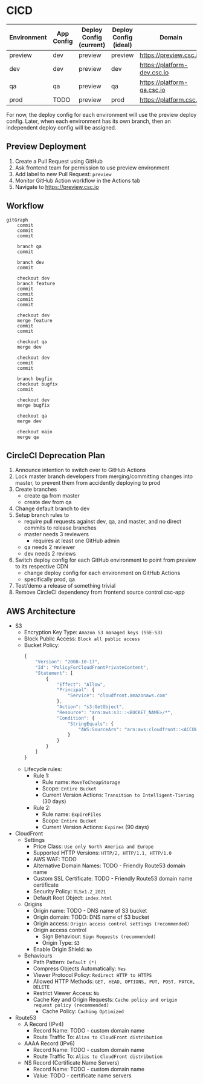 CICD
====

| Environment  | App Config | Deploy Config (current) | Deploy Config (ideal)  | Domain                       |
|--------------|------------|-------------------------|------------------------|------------------------------|
| preview      | dev        | preview                 | preview                | https://preview.csc.io      |
| dev          | dev        | preview                 | dev                    | https://platform-dev.csc.io |
| qa           | qa         | preview                 | qa                     | https://platform-qa.csc.io  |
| prod         | TODO       | preview                 | prod                   | https://platform.csc.io     |

For now, the deploy config for each environment will use the preview deploy config.
Later, when each environment has its own branch, then an independent deploy config will be assigned.

## Preview Deployment

1. Create a Pull Request using GitHub
2. Ask frontend team for permission to use preview environment
3. Add label to new Pull Request: `preview`
4. Monitor GitHub Action workflow in the Actions tab
5. Navigate to https://preview.csc.io

## Workflow

```mermaid
gitGraph
    commit
    commit
    commit

    branch qa
    commit

    branch dev
    commit

    checkout dev
    branch feature
    commit
    commit
    commit
    commit

    checkout dev
    merge feature
    commit
    commit

    checkout qa
    merge dev

    checkout dev
    commit
    commit

    branch bugfix
    checkout bugfix
    commit

    checkout dev
    merge bugfix

    checkout qa
    merge dev

    checkout main
    merge qa
```

## CircleCI Deprecation Plan

1. Announce intention to switch over to GitHub Actions
1. Lock master branch developers from merging/committing changes into master, to prevent them from accidently deploying to prod
1. Create branches
    - create qa from master
    - create dev from qa
1. Change default branch to dev
1. Setup branch rules to
    - require pull requests against dev, qa, and master, and no direct commits to release branches
    - master needs 3 reviewers
        - requires at least one GitHub admin
    - qa needs 2 reviewer
    - dev needs 2 reviews
1. Switch deploy config for each GitHub environment to point from preview to its respective CDN
    - change deploy config for each environment on GitHub Actions
    - specifically prod, qa
1. Test/demo a release of something trivial
1. Remove CircleCI dependency from frontend source control csc-app

## AWS Architecture

- S3
    - Encryption Key Type: `Amazon S3 managed keys (SSE-S3)`
    - Block Public Access: `Block all public access`
    - Bucket Policy:
        ```javascript
        {
            "Version": "2008-10-17",
            "Id": "PolicyForCloudFrontPrivateContent",
            "Statement": [
                {
                    "Effect": "Allow",
                    "Principal": {
                        "Service": "cloudfront.amazonaws.com"
                    },
                    "Action": "s3:GetObject",
                    "Resource": "arn:aws:s3:::<BUCKET_NAME>/*",
                    "Condition": {
                        "StringEquals": {
                            "AWS:SourceArn": "arn:aws:cloudfront::<ACCOUNT-ID>:distribution/<DISTRIBUTION-ID>"
                        }
                    }
                }
            ]
        }
        ```
    - Lifecycle rules:
        - Rule 1:
            - Rule name: `MoveToCheapStorage`
            - Scope: `Entire Bucket`
            - Current Version Actions: `Transition to Intelligent-Tiering` (30 days)
        - Rule 2:
            - Rule name: `ExpireFiles`
            - Scope: `Entire Bucket`
            - Current Version Actions: `Expires` (90 days)
- CloudFront
    - Settings
        - Price Class: `Use only North America and Europe`
        - Supported HTTP Versions: `HTTP/2, HTTP/1.1, HTTP/1.0`
        - AWS WAF: TODO
        - Alternative Domain Names: TODO - Friendly Route53 domain name
        - Custom SSL Certificate: TODO - Friendly Route53 domain name certificate
        - Security Policy: `TLSv1.2_2021`
        - Default Root Object: `index.html`
    - Origins
        - Origin name: TODO - DNS name of S3 bucket
        - Origin domain: TODO: DNS name of S3 bucket
        - Origin access: `Origin access control settings (recommended)`
        - Origin access control
            - Sign Behaviour: `Sign Requests (recommended)`
            - Origin Type: `S3`
        - Enable Origin Shield: `No`
    - Behaviours
        - Path Pattern: `Default (*)`
        - Compress Objects Automatically: `Yes`
        - Viewer Protocol Policy: `Redirect HTTP to HTTPS`
        - Allowed HTTP Methods: `GET, HEAD, OPTIONS, PUT, POST, PATCH, DELETE`
        - Restrict Viewer Access: `No`
        - Cache Key and Origin Requests: `Cache policy and origin request policy (recommended)`
            - Cache Policy: `Caching Optimized`
- Route53
    - A Record (IPv4)
        - Record Name: TODO - custom domain name
        - Route Traffic To: `Alias to CloudFront distribution`
    - AAAA Record (IPv6)
        - Record Name: TODO - custom domain name
        - Route Traffic To: `Alias to CloudFront distribution`
    - NS Record (Certificate Name Servers)
        - Record Name: TODO - custom domain name
        - Value: TODO - certificate name servers
